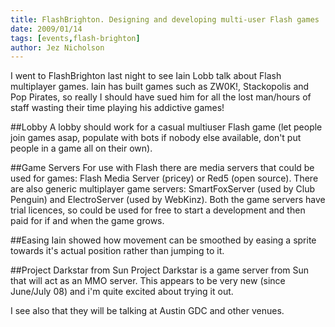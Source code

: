 ```yaml
---
title: FlashBrighton. Designing and developing multi-user Flash games
date: 2009/01/14
tags: [events,flash-brighton]
author: Jez Nicholson
---
```

I went to FlashBrighton last night to see Iain Lobb talk about Flash multiplayer games. Iain has built games such as ZW0K!, Stackopolis and Pop Pirates, so really I should have sued him for all the lost man/hours of staff wasting their time playing his addictive games!

##Lobby
A lobby should work for a casual multiuser Flash game (let people join games asap, populate with bots if nobody else available, don't put people in a game all on their own).

##Game Servers
For use with Flash there are media servers that could be used for games: Flash Media Server (pricey) or Red5 (open source). There are also generic multiplayer game servers: SmartFoxServer (used by Club Penguin) and ElectroServer (used by WebKinz). Both the game servers have trial licences, so could be used for free to start a development and then paid for if and when the game grows.

##Easing
Iain showed how movement can be smoothed by easing a sprite towards it's actual position rather than jumping to it.

##Project Darkstar from Sun
Project Darkstar is a game server from Sun that will act as an MMO server. This appears to be very new (since June/July 08) and i'm quite excited about trying it out.

I see also that they will be talking at Austin GDC and other venues.